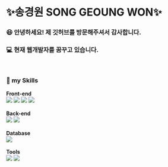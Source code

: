 :sparkles:송경원 SONG GEOUNG WON:sparkles:
=============
### :satisfied: 안녕하세요! 제 깃허브를 방문해주셔서 감사합니다.
### :computer: 현재 웹개발자를 꿈꾸고 있습니다.
<br>

### :muscle: my Skills
**Front-end**<br>
<img src="https://img.shields.io/badge/html5-E34F26?style=for-the-badge&logo=html5&logoColor=white">
<img src="https://img.shields.io/badge/css-1572B6?style=for-the-badge&logo=css3&logoColor=white">
<img src="https://img.shields.io/badge/javascript-F7DF1E?style=for-the-badge&logo=javascript&logoColor=black">
<img src="https://img.shields.io/badge/jquery-0769AD?style=for-the-badge&logo=jquery&logoColor=white">
<br><br>**Back-end**<br>
<img src="https://img.shields.io/badge/java-007396?style=for-the-badge&logo=java&logoColor=white">
<img src="https://img.shields.io/badge/spring-6DB33F?style=for-the-badge&logo=spring&logoColor=white">
<br><br>**Database**<br>
<img src="https://img.shields.io/badge/oracle-F80000?style=for-the-badge&logo=oracle&logoColor=white">
<br><br>**Tools**<br>
<img src="https://img.shields.io/badge/eclipse ide-2C2255?style=for-the-badge&logo=eclipseide&logoColor=white">
<img src="https://img.shields.io/badge/visual studio code-007ACC?style=for-the-badge&logo=visualstudiocode&logoColor=white">
